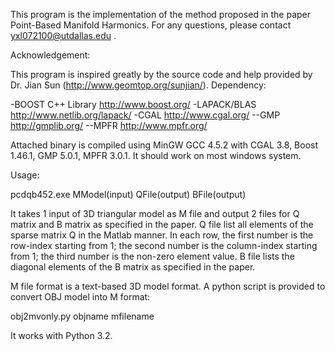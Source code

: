 This program is the implementation of the method proposed in the paper Point-Based Manifold Harmonics.
For any questions, please contact yxl072100@utdallas.edu .

Acknowledgement:

This program is inspired greatly by the source code and help provided by Dr. Jian Sun (http://www.geomtop.org/sunjian/).
Dependency:

-BOOST C++ Library http://www.boost.org/
-LAPACK/BLAS http://www.netlib.org/lapack/
-CGAL http://www.cgal.org/
    --GMP http://gmplib.org/
    --MPFR http://www.mpfr.org/

Attached binary is compiled using MinGW GCC 4.5.2 with CGAL 3.8, Boost 1.46.1, GMP 5.0.1, MPFR 3.0.1.
It should work on most windows system.

Usage:

pcdqb452.exe MModel(input) QFile(output) BFile(output)

It takes 1 input of 3D triangular model as M file and output 2 files for Q matrix and B matrix as specified in the paper.
Q file list all elements of the sparse matrix Q in the Matlab manner. In each row, the first number is the row-index starting
from 1; the second number is the column-index starting from 1; the third number is the non-zero element value.
B file lists the diagonal elements of the B matrix as specified in the paper.

M file format is a text-based 3D model format. A python script is provided to convert OBJ model into M format:

obj2mvonly.py objname mfilename

It works with Python 3.2.

